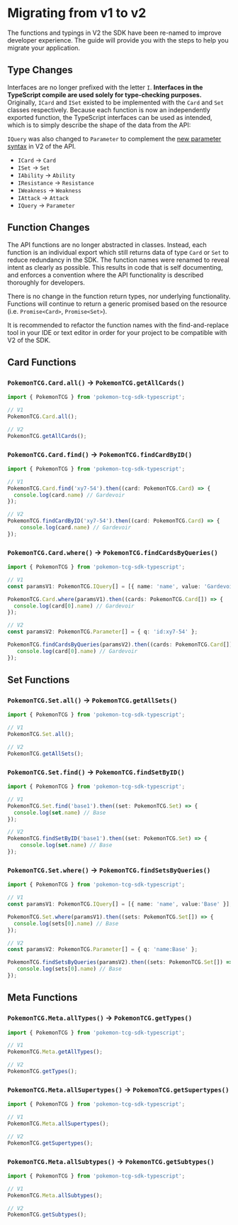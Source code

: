 # Migrating from v1 to v2

The functions and typings in V2 the SDK have been re-named to improve developer experience.
The guide will provide you with the steps to help you migrate your application.

## Type Changes
Interfaces are no longer prefixed with the letter `I`. **Interfaces in the TypeScript compile are used solely for type-checking purposes.**
Originally, `ICard` and `ISet` existed to be implemented with the `Card` and `Set` classes respectively. Because each function is now an independently exported function,
the TypeScript interfaces can be used as intended, which is to simply describe the shape of the data from the API:

`IQuery` was also changed to `Parameter` to complement the [new parameter syntax](https://docs.pokemontcg.io/#api_v2cards_list) in V2 of the API.

* `ICard` -> `Card`
* `ISet` -> `Set`
* `IAbility` -> `Ability`
* `IResistance` -> `Resistance`
* `IWeakness` -> `Weakness`
* `IAttack` -> `Attack`
* `IQuery` -> `Parameter`

## Function Changes
The API functions are no longer abstracted in classes. Instead, each function is an individual export which still returns
data of type `Card` or `Set` to reduce redundancy in the SDK. The function names were renamed to reveal intent as clearly as possible. This results
in code that is self documenting, and enforces a convention where the API functionality is described
thoroughly for developers.

There is no change in the function return types, nor underlying functionality. Functions will continue to return a generic promised based on the resource (i.e. `Promise<Card>`, `Promise<Set>`).

It is recommended to refactor the function names with the find-and-replace tool in your IDE or text editor in order for your project
to be compatible with V2 of the SDK.

## Card Functions
### `PokemonTCG.Card.all()` -> `PokemonTCG.getAllCards()`
```typescript
import { PokemonTCG } from 'pokemon-tcg-sdk-typescript';

// V1
PokemonTCG.Card.all();

// V2
PokemonTCG.getAllCards();
```

### `PokemonTCG.Card.find()` -> `PokemonTCG.findCardByID()`
```typescript
import { PokemonTCG } from 'pokemon-tcg-sdk-typescript';

// V1
PokemonTCG.Card.find('xy7-54').then((card: PokemonTCG.Card) => {
  console.log(card.name) // Gardevoir
});

// V2
PokemonTCG.findCardByID('xy7-54').then((card: PokemonTCG.Card) => {
    console.log(card.name) // Gardevoir
});
```

### `PokemonTCG.Card.where()` -> `PokemonTCG.findCardsByQueries()`
```typescript
import { PokemonTCG } from 'pokemon-tcg-sdk-typescript';

// V1
const paramsV1: PokemonTCG.IQuery[] = [{ name: 'name', value: 'Gardevoir' }];

PokemonTCG.Card.where(paramsV1).then((cards: PokemonTCG.Card[]) => {
  console.log(card[0].name) // Gardevoir
});

// V2
const paramsV2: PokemonTCG.Parameter[] = { q: 'id:xy7-54' };

PokemonTCG.findCardsByQueries(paramsV2).then((cards: PokemonTCG.Card[]) => {
   console.log(card[0].name) // Gardevoir
});
```
## Set Functions
### `PokemonTCG.Set.all()` -> `PokemonTCG.getAllSets()`
```typescript
import { PokemonTCG } from 'pokemon-tcg-sdk-typescript';

// V1
PokemonTCG.Set.all();

// V2
PokemonTCG.getAllSets();
```
### `PokemonTCG.Set.find()` -> `PokemonTCG.findSetByID()`
```typescript
import { PokemonTCG } from 'pokemon-tcg-sdk-typescript';

// V1
PokemonTCG.Set.find('base1').then((set: PokemonTCG.Set) => {
  console.log(set.name) // Base
});

// V2
PokemonTCG.findSetByID('base1').then((set: PokemonTCG.Set) => {
    console.log(set.name) // Base
});
```

### `PokemonTCG.Set.where()` -> `PokemonTCG.findSetsByQueries()`
```typescript
import { PokemonTCG } from 'pokemon-tcg-sdk-typescript';

// V1
const paramsV1: PokemonTCG.IQuery[] = [{ name: 'name', value:'Base' }];

PokemonTCG.Set.where(paramsV1).then((sets: PokemonTCG.Set[]) => {
  console.log(sets[0].name) // Base
});

// V2
const paramsV2: PokemonTCG.Parameter[] = { q: 'name:Base' };

PokemonTCG.findSetsByQueries(paramsV2).then((sets: PokemonTCG.Set[]) => {
   console.log(sets[0].name) // Base
});
```

## Meta Functions

### `PokemonTCG.Meta.allTypes()` -> `PokemonTCG.getTypes()`
```typescript
import { PokemonTCG } from 'pokemon-tcg-sdk-typescript';

// V1
PokemonTCG.Meta.getAllTypes();

// V2
PokemonTCG.getTypes();
```

### `PokemonTCG.Meta.allSupertypes()` -> `PokemonTCG.getSupertypes()`
```typescript
import { PokemonTCG } from 'pokemon-tcg-sdk-typescript';

// V1
PokemonTCG.Meta.allSupertypes();

// V2
PokemonTCG.getSupertypes();
```

### `PokemonTCG.Meta.allSubtypes()` -> `PokemonTCG.getSubtypes()`
```typescript
import { PokemonTCG } from 'pokemon-tcg-sdk-typescript';

// V1
PokemonTCG.Meta.allSubtypes();

// V2
PokemonTCG.getSubtypes();
```


